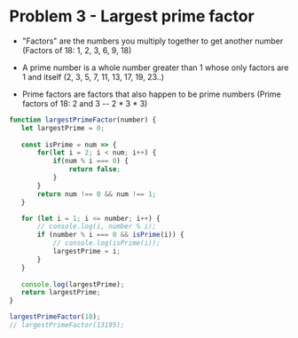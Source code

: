 # Problem 3 - Largest prime factor

- "Factors" are the numbers you multiply together to get another number (Factors of 18: 1, 2, 3, 6, 9, 18)

- A prime number is a whole number greater than 1 whose only factors are 1 and itself (2, 3, 5, 7, 11, 13, 17, 19, 23..)

- Prime factors are factors that also happen to be prime numbers (Prime factors of 18: 2 and 3 -- 2 * 3 * 3)

```js
function largestPrimeFactor(number) {
   let largestPrime = 0;
  
   const isPrime = num => {
       for(let i = 2; i < num; i++) {
           if(num % i === 0) {
               return false;
           }
       }
       return num !== 0 && num !== 1;
   }

   for (let i = 1; i <= number; i++) {
       // console.log(i, number % i);
       if (number % i === 0 && isPrime(i)) {
           // console.log(isPrime(i));
           largestPrime = i;
       }
   }
  
   console.log(largestPrime);
   return largestPrime;
}

largestPrimeFactor(18);
// largestPrimeFactor(13195);
```
